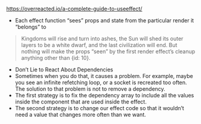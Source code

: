 https://overreacted.io/a-complete-guide-to-useeffect/

- Each effect function “sees” props and state from the particular render it “belongs” to

> Kingdoms will rise and turn into ashes, the Sun will shed its outer layers to be a white dwarf, and the last civilization will end. But nothing will make the props “seen” by the first render effect’s cleanup anything other than {id: 10}.

- Don’t Lie to React About Dependencies
- Sometimes when you do that, it causes a problem. For example, maybe you see an infinite refetching loop, or a socket is recreated too often. The solution to that problem is not to remove a dependency.
- The first strategy is to fix the dependency array to include all the values inside the component that are used inside the effect.
- The second strategy is to change our effect code so that it wouldn’t need a value that changes more often than we want.
